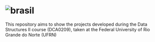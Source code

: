 # ![brasil](https://upload.wikimedia.org/wikipedia/commons/thumb/0/05/Flag_of_Brazil.svg/22px-Flag_of_Brazil.svg.png)
This repository aims to show the projects developed during the Data Structures II course (DCA0209), taken at the Federal University of Rio Grande do Norte (UFRN)
